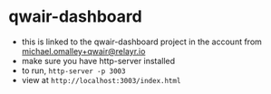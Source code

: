 # qwair-dashboard

- this is linked to the qwair-dashboard project in the account from michael.omalley+qwair@relayr.io
- make sure you have http-server installed
- to run, ```http-server -p 3003```
- view at ```http://localhost:3003/index.html```